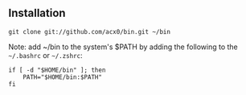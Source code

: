 ## Installation

    git clone git://github.com/acx0/bin.git ~/bin

Note: add ~/bin to the system's $PATH by adding the following to the
`~/.bashrc` or `~/.zshrc`:

    if [ -d "$HOME/bin" ]; then
        PATH="$HOME/bin:$PATH"
    fi
